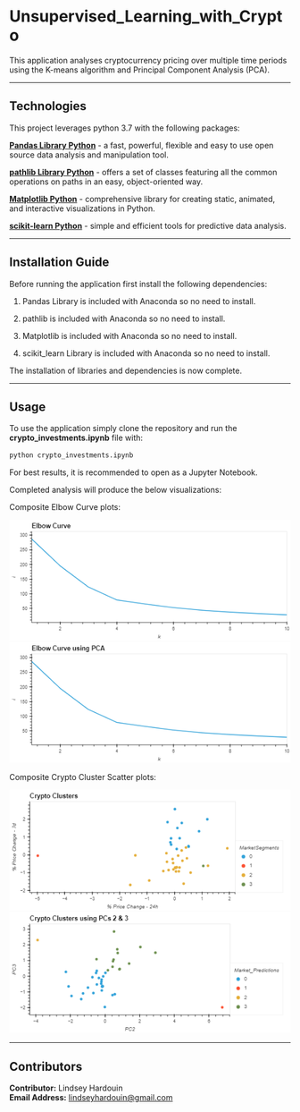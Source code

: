 # Unsupervised_Learning_with_Crypto

This application analyses cryptocurrency pricing over multiple time periods using the K-means algorithm and Principal Component Analysis (PCA).

---

## Technologies

This project leverages python 3.7 with the following packages:

**[Pandas Library Python](https://pandas.pydata.org/)** - a fast, powerful, flexible and easy to use open source data analysis and manipulation tool.<br>

**[pathlib Library Python](https://pathlib.readthedocs.io/en/pep428/)** - offers a set of classes featuring all the common operations on paths in an easy, object-oriented way.<br>

**[Matplotlib Python](https://matplotlib.org/)** - comprehensive library for creating static, animated, and interactive visualizations in Python.<br>

**[scikit-learn Python](https://scikit-learn.org/)** - simple and efficient tools for predictive data analysis.<br>

---

## Installation Guide

Before running the application first install the following dependencies:

1) Pandas Library is included with Anaconda so no need to install.<br>

2) pathlib is included with Anaconda so no need to install.<br>

3) Matplotlib is included with Anaconda so no need to install.<br>

4) scikit_learn Library is included with Anaconda so no need to install.<br>

The installation of libraries and dependencies is now complete.

---

## Usage

To use the application simply clone the repository and run the **crypto_investments.ipynb** file with:

```python
python crypto_investments.ipynb
```

For best results, it is recommended to open as a Jupyter Notebook.

Completed analysis will produce the below visualizations:

Composite Elbow Curve plots:

![Elbow_Curve](images/elbow_curve.png)
![Elbow_Curve_using_PCA](images/elbow_curve_pca.png)

Composite Crypto Cluster Scatter plots:

![Crypto_Clusters](images/crypto_clusters.png)
![Crypto_Clusters_using_PCA](images/crypto_clusters_pca.png)

---

## Contributors

**Contributor:** Lindsey Hardouin<br>
**Email Address:** lindseyhardouin@gmail.com<br>